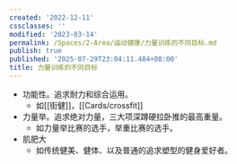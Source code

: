 ```yaml
---
created: '2022-12-11'
cssclasses: ''
modified: '2023-03-14'
permalink: /Spaces/2-Area/运动健康/力量训练的不同目标.md
publish: true
published: '2025-07-29T23:04:11.484+08:00'
title: 力量训练的不同目标
---
```

- 功能性。追求耐力和综合运用。
	- 如[[街健]]，[[Cards/crossfit]]
- 力量举。追求绝对力量，三大项深蹲硬拉卧推的最高重量。
	- 如力量举比赛的选手，举重比赛的选手。
- 肌肥大
	- 如传统健美、健体、以及普通的追求塑型的健身爱好者。
